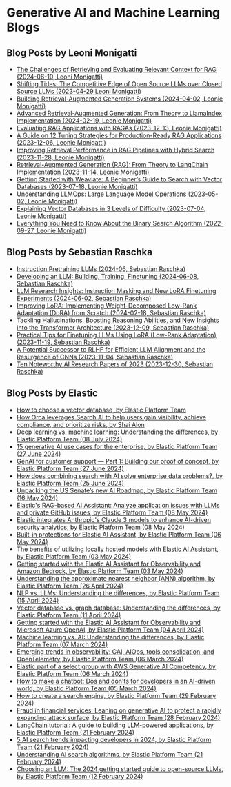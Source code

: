 # Generative AI and Machine Learning Blogs

## Blog Posts by Leoni Monigatti

- [The Challenges of Retrieving and Evaluating Relevant Context for RAG (2024-06-10, Leoni Monigatti)](https://towardsdatascience.com/the-challenges-of-retrieving-and-evaluating-relevant-context-for-rag-e362f6eaed34)
- [Shifting Tides: The Competitive Edge of Open Source LLMs over Closed Source LLMs (2023-04-29 Leoni Monigatti)](https://towardsdatascience.com/shifting-tides-the-competitive-edge-of-open-source-llms-over-closed-source-llms-aee76018b5c7)
- [Building Retrieval-Augmented Generation Systems (2024-04-02, Leonie Monigatti)]()
- [Advanced Retrieval-Augmented Generation: From Theory to LlamaIndex Implementation (2024-02-19, Leonie Monigatti)]()
- [Evaluating RAG Applications with RAGAs (2023-12-13, Leonie Monigatti)]()
- [A Guide on 12 Tuning Strategies for Production-Ready RAG Applications (2023-12-06, Leonie Monigatti)]()
- [Improving Retrieval Performance in RAG Pipelines with Hybrid Search (2023-11-28, Leonie Monigatti)]()
- [Retrieval-Augmented Generation (RAG): From Theory to LangChain Implementation (2023-11-14, Leonie Monigatti)]()
- [Getting Started with Weaviate: A Beginner’s Guide to Search with Vector Databases (2023-07-18, Leonie Monigatti)]()
- [Understanding LLMOps: Large Language Model Operations (2023-05-02, Leonie Monigatti)]()
- [Explaining Vector Databases in 3 Levels of Difficulty (2023-07-04, Leonie Monigatti)]()
- [Everything You Need to Know About the Binary Search Algorithm (2022-09-27, Leonie Monigatti)](https://medium.com/towards-data-science/everything-you-need-to-know-about-the-binary-search-algorithm-6bc4f9a3127d)


<!--
- [The Kaggle Blueprints: Unlocking Winning Approaches to Data Science Competitions (2023-03-01, Leonie Monigatti)]()
- [The Challenges of Retrieving and Evaluating Relevant Context for RAG (2023-06-10, Leonie Monigatti)]()
- [Shifting Tides: The Competitive Edge of Open Source LLMs over Closed Source LLMs (2023-04-29, Leonie Monigatti)]()
- [Intro to DSPy: Goodbye Prompting, Hello Programming! (2023-02-27, Leonie Monigatti)]()
- [2023 in Review: Recapping the Post-ChatGPT Era and What to Expect for 2024 (2023-12-18, Leonie Monigatti)]()
- [Recreating Amazon’s New Generative AI Feature: Product Review Summaries (2023-11-21, Leonie Monigatti)]()
- [Recreating Andrej Karpathy’s Weekend Project — a Movie Search Engine (2023-11-07, Leonie Monigatti)]()
- [Why OpenAI’s API Is More Expensive for Non-English Languages (2023-08-16, Leonie Monigatti)]()
- [Towards Green AI: How to Make Deep Learning Models More Efficient in Production (2023-08-08, Leonie Monigatti)]()
- [Easily Estimate Your OpenAI API Costs with Tiktoken (2023-08-01, Leonie Monigatti)]()
- [Boosting PyTorch Inference on CPU: From Post-Training Quantization to Multithreading (2023-06-13, Leonie Monigatti)]()
- [10 Exciting Project Ideas Using Large Language Models (LLMs) for Your Portfolio (2023-05-15, Leonie Monigatti)]()
- [Getting Started with LangChain: A Beginner’s Guide to Building LLM-Powered Applications (2023-04-25, Leonie Monigatti)]()
- [Cutout, Mixup, and Cutmix: Implementing Modern Image Augmentations in PyTorch (2023-04-14, Leonie Monigatti)]()
- [How to Save and Load Your Neural Networks in Python (2023-04-05, Leonie Monigatti)]()
- [2 Simple Steps To Reduce the Memory Usage of Your Pandas Dataframe (2023-03-21, Leonie Monigatti)]()
- [How to Handle Large Datasets in Python (2022-06-26, Leonie Monigatti)](https://medium.com/towards-data-science/how-to-handle-large-datasets-in-python-1f077a7e7ecf)
-->

## Blog Posts by Sebastian Raschka

- [Instruction Pretraining LLMs (2024-06, Sebastian Raschka)](https://magazine.sebastianraschka.com/p/instruction-pretraining-llms)
- [Developing an LLM: Building, Training, Finetuning (2024-06-08, Sebastian Raschka)](https://magazine.sebastianraschka.com/p/llms-building-training-finetuning)
- [LLM Research Insights: Instruction Masking and New LoRA Finetuning Experiments (2024-06-02, Sebastian Raschka)](https://magazine.sebastianraschka.com/p/llm-research-insights-instruction)
- [Improving LoRA: Implementing Weight-Decomposed Low-Rank Adaptation (DoRA) from Scratch (2024-02-18, Sebastian Raschka)](https://magazine.sebastianraschka.com/p/lora-and-dora-from-scratch)
- [Tackling Hallucinations, Boosting Reasoning Abilities, and New Insights into the Transformer Architecture (2023-12-09, Sebastian Raschka)](https://magazine.sebastianraschka.com/p/research-papers-in-november-2023)
- [Practical Tips for Finetuning LLMs Using LoRA (Low-Rank Adaptation) (2023-11-19, Sebastian Raschka)](https://magazine.sebastianraschka.com/p/practical-tips-for-finetuning-llms)
- [A Potential Successor to RLHF for Efficient LLM Alignment and the Resurgence of CNNs (2023-11-04, Sebastian Raschka)](https://magazine.sebastianraschka.com/p/research-papers-october-2023)
- [Ten Noteworthy AI Research Papers of 2023 (2023-12-30, Sebastian Raschka)](https://magazine.sebastianraschka.com/p/10-ai-research-papers-2023)

<!--
- [How Good Are the Latest Open LLMs? And Is DPO Better Than PPO? (2024-05-12, Sebastian Raschka)](https://magazine.sebastianraschka.com/p/how-good-are-the-latest-open-llms)
- [Using and Finetuning Pretrained Transformers (2024-04-20, Sebastian Raschka)](https://magazine.sebastianraschka.com/p/using-and-finetuning-pretrained-transformers)
- [Tips for LLM Pretraining and Evaluating Reward Models (2024-03-31, Sebastian Raschka)](https://magazine.sebastianraschka.com/p/tips-for-llm-pretraining-and-evaluating-rms)
- [Research Papers in February 2024: A LoRA Successor, Small Finetuned LLMs Vs Generalist LLMs, and Transparent LLM Research (2024-03-03, Sebastian Raschka)](https://magazine.sebastianraschka.com/p/research-papers-in-february-2024)
- [Model Merging, Mixtures of Experts, and Towards Smaller LLMs (2024-02-03, Sebastian Raschka)](https://magazine.sebastianraschka.com/p/research-papers-in-january-2024)
- [Understanding and Coding Self-Attention, Multi-Head Attention, Cross-Attention, and Causal-Attention in LLMs (2024-01-14, Sebastian Raschka)](https://magazine.sebastianraschka.com/p/understanding-and-coding-self-attention)
- [AI and Open Source in 2023 (2023-10-23, Sebastian Raschka)](https://magazine.sebastianraschka.com/p/ai-and-open-source-in-2023)
- [LLM Business and Busyness: Recent Company Investments and AI Adoption, New Small Openly Available LLMs, and LoRA Research (2023-10-08, Sebastian Raschka)](https://magazine.sebastianraschka.com/p/ahead-of-ai-12-llm-businesses)
- [From Self-Alignment to LongLoRA (2023-09-23, Sebastian Raschka)](https://magazine.sebastianraschka.com/p/research-highlights-in-three-sentences-3d5)
- [LLM Training: RLHF and Its Alternatives (2023-09-10, Sebastian Raschka)](https://magazine.sebastianraschka.com/p/llm-training-rlhf-and-its-alternatives)
- [The Missing Bits: Llama 2 Weights Have Changed (2023-08-27, Sebastian Raschka)](https://magazine.sebastianraschka.com/p/the-missing-bits-llama-2-weights)
- [New Foundation Models: CodeLlama and other highlights in Open-Source AI (2023-08-26, Sebastian Raschka)](https://magazine.sebastianraschka.com/p/ahead-of-ai-11-new-foundation-models)
- [Llama 2, Flash-Attention 2, and More (2023-08-12, Sebastian Raschka)](https://magazine.sebastianraschka.com/p/research-highlights-in-three-sentences)
- [Large Language Models and Nearest Neighbors (2023-07-30, Sebastian Raschka)](https://magazine.sebastianraschka.com/p/large-language-models-and-nearest)
- [Long Contexts and Scaling Transformers to 1,000,000,000 Tokens (2023-07-15, Sebastian Raschka)](https://magazine.sebastianraschka.com/p/ai-research-highlights-in-3-sentences-738)
- [State of Computer Vision 2023: From Vision Transformers to Neural Radiance Fields (2023-07-06, Sebastian Raschka)](https://magazine.sebastianraschka.com/p/ahead-of-ai-10-state-of-computer)
- [Accelerating PyTorch Model Training Using Mixed-Precision and Fully Sharded Data Parallelism (2023-06-26, Sebastian Raschka)](https://magazine.sebastianraschka.com/p/accelerating-pytorch-model-training)
- [Understanding Encoder And Decoder LLMs (2023-06-17, Sebastian Raschka)](https://magazine.sebastianraschka.com/p/understanding-encoder-and-decoder)
- [Direct-Preference Optimization for Human Feedback and More (2023-06-10, Sebastian Raschka)](https://magazine.sebastianraschka.com/p/ai-research-highlights-in-3-sentences-2a1)
- [LLM Tuning & Dataset Perspectives (2023-06-03, Sebastian Raschka)](https://magazine.sebastianraschka.com/p/ahead-of-ai-9-llm-tuning-and-dataset)
- [About LayerNorm Variants in the Original Transformer Paper, and Some Other Interesting Historical Tidbits About LLMs (2023-05-24, Sebastian Raschka)](https://magazine.sebastianraschka.com/p/why-the-original-transformer-figure)
- [Finetuning LLMs Efficiently with Adapters (2023-05-20, Sebastian Raschka)](https://magazine.sebastianraschka.com/p/finetuning-llms-with-adapters)
- [Transformers for Long Inputs and Less Training Data (2023-05-13, Sebastian Raschka)](https://magazine.sebastianraschka.com/p/ai-research-highlights-in-3-sentences)
- [Insights from Large-Scale LLM Training Runs And the Latest Open Source LLMs and Datasets (2023-05-06, Sebastian Raschka)](https://magazine.sebastianraschka.com/p/ahead-of-ai-8-the-latest-open-source)
- [Understanding Parameter-Efficient LLM Finetuning: Prompt Tuning And Prefix Tuning (2023-04-30, Sebastian Raschka)](https://magazine.sebastianraschka.com/p/understanding-parameter-efficient)
- [Finetuning Large Language Models (2023-04-22, Sebastian Raschka)](https://magazine.sebastianraschka.com/p/finetuning-large-language-models)
- [Understanding Large Language Models (2023-04-16, Sebastian Raschka)](https://magazine.sebastianraschka.com/p/understanding-large-language-models)
- [Large Language Models 3.0 (2023-04-04, Sebastian Raschka)](https://magazine.sebastianraschka.com/p/ahead-of-ai-7-large-language-models)
- [TrAIn Differently: Do We Need Reinforcement Learning with Human Feedback (RLHF)? (2023-03-07, Sebastian Raschka)](https://magazine.sebastianraschka.com/p/ahead-of-ai-6-train-differently)
- [RevAIval of Ideas: From Next-Generation Convolutional Neural Networks to LLMs (2023-02-06, Sebastian Raschka)](https://magazine.sebastianraschka.com/p/ahead-of-ai-5-revaival-of-ideas)
- [Looking Back at 2022: A Big Year For AI (2023-01-02, Sebastian Raschka)](https://magazine.sebastianraschka.com/p/ahead-of-ai-4-a-big-year-for-ai)
- [Launching Large Language Models and Open Source Software (2022-12-07, Sebastian Raschka)](https://magazine.sebastianraschka.com/p/ahead-of-ai-3-ainnouncements)
- [Transformers, Fast and Slow: New Developments in Language Processing (2022-11-10, Sebastian Raschka)](https://magazine.sebastianraschka.com/p/ahead-of-ai-2-transformers-fast-and)
- [A Diffusion of Innovations: Recent Developments in Generative Learning (2022-11-04, Sebastian Raschka)](https://magazine.sebastianraschka.com/p/ahead-of-ai-1-a-diffusion-of-innovations)
-->

## Blog Posts by Elastic

- [How to choose a vector database, by Elastic Platform Team](https://www.elastic.co/blog/how-to-choose-a-vector-database)
- [How Orca leverages Search AI to help users gain visibility, achieve compliance, and prioritize risks, by Shai Alon](https://www.elastic.co/blog/orca-search-ai)
- [Deep learning vs. machine learning: Understanding the differences, by Elastic Platform Team (08 July 2024)](https://www.elastic.co/blog/deep-learning-vs-machine-learning)
- [15 generative AI use cases for the enterprise, by Elastic Platform Team (27 June 2024)](https://www.elastic.co/blog/portfolio/15-generative-AI-use-cases-enterprise)
- [GenAI for customer support — Part 1: Building our proof of concept, by Elastic Platform Team (27 June 2024)](https://www.elastic.co/blog/genai-customer-support-building-proof-of-concept)
- [How does combining search with AI solve enterprise data problems?, by Elastic Platform Team (25 June 2024)](https://www.elastic.co/blog/how-does-search-solve-data-problems)
- [Unpacking the US Senate’s new AI Roadmap, by Elastic Platform Team (16 May 2024)](https://www.elastic.co/blog/united-states-senate-ai-roadmap)
- [Elastic's RAG-based AI Assistant: Analyze application issues with LLMs and private GitHub issues, by Elastic Platform Team (08 May 2024)](https://www.elastic.co/blog/elastic-rag-ai-assistant-application-issues-llm-github)
- [Elastic integrates Anthropic's Claude 3 models to enhance AI-driven security analytics, by Elastic Platform Team (08 May 2024)](https://www.elastic.co/blog/ai-security-analytics-integrating-anthropic-claude)
- [Built-in protections for Elastic AI Assistant, by Elastic Platform Team (06 May 2024)](https://www.elastic.co/blog/combating-llm-threat-techniques-with-elastic-ai-assistant)
- [The benefits of utilizing locally hosted models with Elastic AI Assistant, by Elastic Platform Team (03 May 2024)](https://www.elastic.co/blog/ai-assistant-locally-hosted-models)
- [Getting started with the Elastic AI Assistant for Observability and Amazon Bedrock, by Elastic Platform Team (03 May 2024)](https://www.elastic.co/blog/elastic-ai-assistant-observability-amazon-bedrock)
- [Understanding the approximate nearest neighbor (ANN) algorithm, by Elastic Platform Team (26 April 2024)](https://www.elastic.co/blog/understanding-ann)
- [NLP vs. LLMs: Understanding the differences, by Elastic Platform Team (15 April 2024)](https://www.elastic.co/blog/nlp-vs-llms)
- [Vector database vs. graph database: Understanding the differences, by Elastic Platform Team (11 April 2024)](https://www.elastic.co/blog/vector-database-vs-graph-database)
- [Getting started with the Elastic AI Assistant for Observability and Microsoft Azure OpenAI, by Elastic Platform Team (04 April 2024)](https://www.elastic.co/blog/elastic-ai-assistant-observability-microsoft-azure-openai)
- [Machine learning vs. AI: Understanding the differences, by Elastic Platform Team (07 March 2024)](https://www.elastic.co/blog/ml-vs-ai)
- [Emerging trends in observability: GAI, AIOps, tools consolidation, and OpenTelemetry, by Elastic Platform Team (06 March 2024)](https://www.elastic.co/blog/observability-gai-aiops-tools-consolidation-opentelemetry)
- [Elastic part of a select group with AWS Generative AI Competency, by Elastic Platform Team (06 March 2024)](https://www.elastic.co/blog/elastic-aws-generative-ai-competency)
- [How to make a chatbot: Dos and don'ts for developers in an AI-driven world, by Elastic Platform Team (05 March 2024)](https://www.elastic.co/blog/how-to-make-a-chatbot)
- [How to create a search engine, by Elastic Platform Team (29 February 2024)](https://www.elastic.co/blog/how-to-create-a-search-engine)
- [Fraud in financial services: Leaning on generative AI to protect a rapidly expanding attack surface, by Elastic Platform Team (28 February 2024)](https://www.elastic.co/blog/financial-services-fraud-generative-ai-attack-surface)
- [LangChain tutorial: A guide to building LLM-powered applications, by Elastic Platform Team (21 February 2024)](https://www.elastic.co/blog/langchain-tutorial)
- [5 AI search trends impacting developers in 2024, by Elastic Platform Team (21 February 2024)](https://www.elastic.co/blog/ai-search-trends-developers)
- [Understanding AI search algorithms, by Elastic Platform Team (21 February 2024)](https://www.elastic.co/blog/understanding-ai-search-algorithms)
- [Choosing an LLM: The 2024 getting started guide to open-source LLMs, by Elastic Platform Team (12 February 2024)](https://www.elastic.co/blog/open-source-llms-guide)

<!--
- [UK government: Reduce cyber risk by modernising legacy IT, by Syed Rafice](https://www.elastic.co/blog/uk-government-reduce-legacy-it-streamline-budget)
- [Elastic and Google Cloud: Enhancing security analytics from data ingestion to incident response, by Valerio Arvizzigno](https://www.elastic.co/blog/elastic-google-cloud-security-data-ingestion-incident-response)
- [Elastic wins 2024 Microsoft US Partner of the Year, by Elastic Platform Team (26 June 2024)](https://www.elastic.co/blog/elastic-wins-2024-microsoft-us-partner-of-the-year)
- [Expedient innovates with Elastic Observability to deliver better management, monitoring, and more to customers, by Elastic Platform Team (26 June 2024)](https://www.elastic.co/blog/expedient-elastic-observability)
- [How can unifying observability and security strengthen your business?, by Elastic Platform Team (25 June 2024)](https://www.elastic.co/blog/observability-security-strengthen-business)
- [Elastic Observability 8.14: New feature for SLO, AI Assistant, and .NET for Universal Profiling, by Elastic Platform Team (26 June 2024)](https://www.elastic.co/blog/whats-new-elastic-observability-8-14-0)
- [Elastic Search 8.14: Faster and more cost-effective vector search, improved relevance with retrievers and reranking, by Elastic Platform Team](https://www.elastic.co/blog/whats-new-elastic-search-8-14-0)
- [Elastic Platform 8.14: ES|QL GA, encryption at rest, and vector search optimizations, by Elastic Platform Team (05 June 2024)](https://www.elastic.co/blog/whats-new-elasticsearch-platform-8-14-0)
- [Elastic Observability 8.14: New feature for SLO, AI Assistant, and .NET for Universal Profiling, by Elastic Platform Team (05 June 2024)](https://www.elastic.co/blog/whats-new-elastic-observability-8-14-0)
- [NEW in Elastic 8.14: Attack Discovery, GA of ES|QL, and AI Assistant features, by Elastic Platform Team (05 June 2024)](https://www.elastic.co/blog/whats-new-elastic-8-14-0)
- [Elastic 8.14: GA of Elasticsearch Query Language (ES|QL) for simplified analysis, by Elastic Platform Team (05 June 2024)](https://www.elastic.co/blog/whats-new-elasticsearch-query-language-8-14-0)
- [Why customer service matters for government — and how AI will help, by Elastic Platform Team (16 May 2024)](https://www.elastic.co/blog/customer-service-government-ai)
- [Announcing Search AI Lake and Elastic Cloud Serverless to scale low latency search, by Elastic Platform Team (15 May 2024)](https://www.elastic.co/blog/search-ai-lake-elastic-cloud-serverless)
- [Elasticsearch accelerates building AI search apps on serverless, by Elastic Platform Team (15 May 2024)](https://www.elastic.co/blog/elasticsearch-serverless-preview)
- [Elastic changes the SIEM game with AI-driven security analytics, by Elastic Platform Team (06 May 2024)](https://www.elastic.co/blog/ai-driven-security-analytics)
- [Elastic and AWS deliver on AI-driven security analytics, by Elastic Platform Team (06 May 2024)](https://www.elastic.co/blog/elastic-aws-deliver-ai-driven-security-analytics)
- [Elastic Security Labs releases guidance to avoid LLM risks and abuses, by Elastic Platform Team (06 May 2024)](https://www.elastic.co/blog/address-llm-adoption-security-risks)
- [Elastic Security evolves into the first and only AI-driven security analytics solution, by Elastic Platform Team (03 May 2024)](https://www.elastic.co/blog/elastic-security-ai-security-analytics-solution)
- [Navigating the web of Scattered Spider: Defending financial institutions from cybercriminal networks, by Elastic Platform Team (03 May 2024)](https://www.elastic.co/blog/scattered-spider-cybercriminal-networks)
- [Tracing history: The generative AI revolution in SIEM, by Elastic Platform Team (09 April 2024)](https://www.elastic.co/blog/generative-ai-revolution-in-siem)
- [Elastic wins Google Cloud Partner of the Year for the fourth time, by Elastic Platform Team (08 April 2024)](https://www.elastic.co/blog/elastic-wins-google-cloud-partner-of-the-year)
- [The Elastic AI Assistant for Observability escapes Kibana!, by Elastic Platform Team (08 April 2024)](https://www.elastic.co/blog/elastic-ai-assistant-observability-escapes-kibana)
- [Accelerating generative AI experiences, by Elastic Platform Team (02 April 2024)](https://www.elastic.co/blog/elastic-generative-ai-experiences)
- [Elastic 8.13: GA of Amazon Bedrock in the Elastic AI Assistant for Observability, by Elastic Platform Team (02 April 2024)](https://www.elastic.co/blog/whats-new-elastic-8-13-0)
- [The state of generative AI: Our global survey of over 3,000 tech leaders, by Elastic Platform Team (26 March 2024)](https://www.elastic.co/blog/generative-ai-adoption-survey)
- [Elasticsearch and Kibana 8.13: Simplified kNN and improved query parallelization, by Elastic Platform Team (26 March 2024)](https://www.elastic.co/blog/whats-new-elasticsearch-kibana-8-13)
- [Elastic Search 8.13: Simplifying embedding and ranking for developers, by Elastic Platform Team (26 March 2024)](https://www.elastic.co/blog/whats-new-elastic-8-13-0)
- [Maximize IT efficiency leveraging alert management with Elastic AI Assistant for Observability, by Elastic Platform Team (26 March 2024)](https://www.elastic.co/blog/it-efficiency-alert-management-elastic-ai-assistant-observability)
- [Simplify stream processing for generative AI applications with Confluent Cloud for Apache Flink® and Elasticsearch®, by Elastic Platform Team (26 March 2024)](https://www.elastic.co/blog/generative-ai-applications-confluent-cloud-apache-flink-elasticsearch)
- [Analyzing OpenTelemetry apps with Elastic AI Assistant and APM, by Elastic Platform Team (21 March 2024)](https://www.elastic.co/blog/analyzing-opentelemetry-apps-elastic-ai-assistant-apm)
- [Elastic Observability 8.13: GA of AI Assistant support for AWS Bedrock and enhancements for AI Assistant and SLO, by Elastic Platform Team (04 March 2024)](https://www.elastic.co/blog/whats-new-elastic-observability-8-13-0)
- [Build better Service Level Objectives (SLOs) from logs and metrics, by Elastic Platform Team (21 February 2024)](https://www.elastic.co/blog/service-level-objectives-slos-logs-metrics)
- [Bridging IT intelligence and business KPIs with AI: The elephant in the room, by Elastic Platform Team (21 February 2024)](https://www.elastic.co/blog/it-intelligence-business-kpis-elephant-in-the-room)
- [Migrating from self-managed Elastic Stack to Elastic Cloud using snapshot and restore with Azure Blob Storage, by Elastic Platform Team (21 February 2024)](https://www.elastic.co/blog/elastic-stack-elastic-cloud-migration-snapshot-restore-azure-blob-storage)
- [How Elastic AI Assistant for Security and Amazon Bedrock can empower security analysts for enhanced performance, by Elastic Platform Team (08 February 2024)](https://www.elastic.co/blog/elastic-ai-assistant-amazon-bedrock-security-analysts)
- [Multilingual search using language identification in Elasticsearch, by Elastic Platform Team (12 February 2020)](https://www.elastic.co/blog/multilingual-search-using-language-identification-in-elasticsearch)

-->